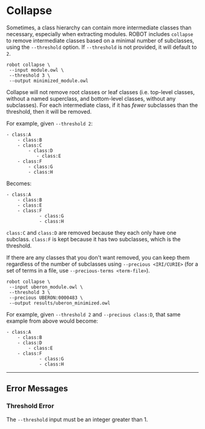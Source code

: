 # Collapse

Sometimes, a class hierarchy can contain more intermediate classes than necessary, especially when extracting modules. ROBOT includes `collapse` to remove intermediate classes based on a minimal number of subclasses, using the `--threshold` option. If `--threshold` is not provided, it will default to `2`.

```
robot collapse \
 --input module.owl \
 --threshold 3 \
 --output minimized_module.owl
```

Collapse will not remove root classes or leaf classes (i.e. top-level classes, without a named superclass, and bottom-level classes, without any subclasses). For each intermediate class, if it has *fewer* subclasses than the threshold, then it will be removed.

For example, given `--threshold 2`:

```
- class:A
    - class:B
    - class:C
        - class:D
           - class:E
    - class:F
        - class:G
        - class:H
```

Becomes:

```
- class:A
    - class:B
    - class:E
    - class:F
            - class:G
            - class:H
```

`class:C` and `class:D` are removed because they each only have one subclass. `class:F` is kept because it has two subclasses, which is the threshold.

If there are any classes that you don't want removed, you can keep them regardless of the number of subclasses using `--precious <IRI/CURIE>` (for a set of terms in a file, use `--precious-terms <term-file>`). 

    robot collapse \
     --input uberon_module.owl \
     --threshold 3 \
     --precious UBERON:0000483 \
     --output results/uberon_minimized.owl

For example, given `--threshold 2` and `--precious class:D`, that same example from above would become:

```
- class:A
    - class:B
    - class:D
        - class:E
    - class:F
            - class:G
            - class:H
```
 
 ---
 
 ## Error Messages
 
   ### Threshold Error
 
 The `--threshold` input must be an integer greater than 1.
